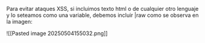 Para evitar ataques XSS, si incluimos texto html o de cualquier otro lenguaje y lo seteamos como una variable, debemos incluir |raw como se observa en la imagen: 

![[Pasted image 20250504155032.png]]
